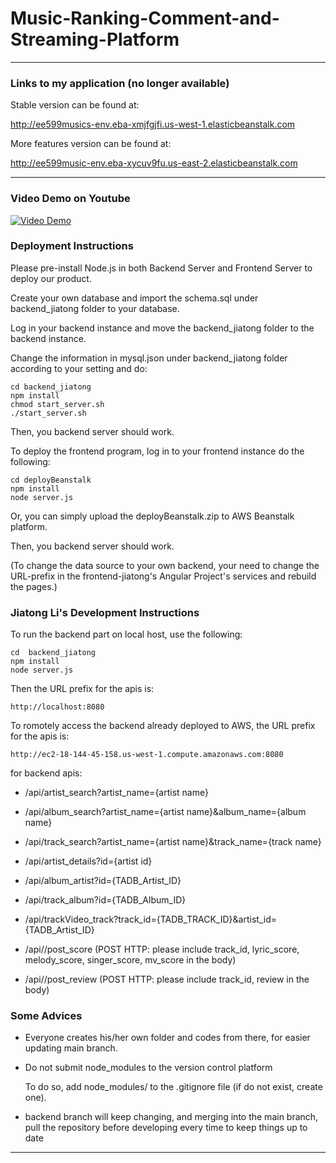 # Music-Ranking-Comment-and-Streaming-Platform

---

### Links to my application (no longer available)

Stable version can be found at:

http://ee599musics-env.eba-xmjfgjfi.us-west-1.elasticbeanstalk.com

More features version can be found at:

http://ee599music-env.eba-xycuv9fu.us-east-2.elasticbeanstalk.com

---

### Video Demo on Youtube

[![Video Demo](https://img.youtube.com/vi/Yb-KuKEXqoo/maxresdefault.jpg)](https://www.youtube.com/watch?v=Yb-KuKEXqoo&t=40s)

### Deployment Instructions

Please pre-install Node.js in both Backend Server and Frontend Server to deploy our product.

Create your own database and import the schema.sql under backend_jiatong folder to your database.

Log in your backend instance and move the backend_jiatong folder to the backend instance.

Change the information in mysql.json under backend_jiatong folder according to your setting and do:
```
cd backend_jiatong
npm install
chmod start_server.sh
./start_server.sh
```
Then, you backend server should work.

To deploy the frontend program, log in to your frontend instance do the following:
```
cd deployBeanstalk
npm install
node server.js
```
Or, you can simply upload the deployBeanstalk.zip to AWS Beanstalk platform.

Then, you backend server should work.

(To change the data source to your own backend, your need to change the URL-prefix in the frontend-jiatong's Angular Project's services and rebuild the pages.)

### Jiatong Li's Development Instructions

To run the backend part on local host, use the following:

```
cd  backend_jiatong
npm install
node server.js
```

Then the URL prefix for the apis is:
```
http://localhost:8080
```

To romotely access the backend already deployed to AWS, the URL prefix for the apis is:

```
http://ec2-18-144-45-158.us-west-1.compute.amazonaws.com:8080
```

for backend apis:

 - /api/artist_search?artist_name={artist name}
 - /api/album_search?artist_name={artist name}&album_name={album name}
 - /api/track_search?artist_name={artist name}&track_name={track name}
 - /api/artist_details?id={artist id}
 - /api/album_artist?id={TADB_Artist_ID}
 - /api/track_album?id={TADB_Album_ID}
 - /api/trackVideo_track?track_id={TADB_TRACK_ID}&artist_id={TADB_Artist_ID}

 - /api//post_score  (POST HTTP: please include track_id, lyric_score, melody_score, singer_score, mv_score in the body)
 - /api//post_review  (POST HTTP: please include track_id, review in the body)

### Some Advices

 - Everyone creates his/her own folder and codes from there, for easier updating main branch. 
 
 - Do not submit node_modules to the version control platform

   To do so, add node_modules/ to the .gitignore file (if do not exist, create one).
   
 - backend branch will keep changing, and merging into the main branch, pull the repository before developing every time to keep things up to date
 
 ---
 
 
